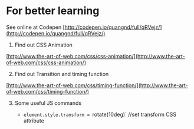 # For better learning

See online at Codepen [http://codepen.io/quangnd/full/qRVejz/](http://codepen.io/quangnd/full/qRVejz/)

1. Find out CSS Animation

[http://www.the-art-of-web.com/css/css-animation/](http://www.the-art-of-web.com/css/css-animation/)

2. Find out Transition and timing function

[http://www.the-art-of-web.com/css/timing-function/](http://www.the-art-of-web.com/css/timing-function/)

3. Some useful JS commands

    *  `element.style.transform = `rotate(10deg)` //set transform CSS attribute